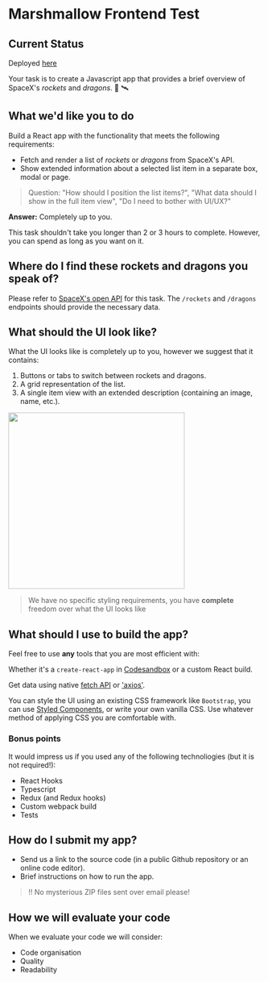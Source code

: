 # Marshmallow Frontend Test

## Current Status

Deployed [here](http://rockets-and-dragons.surge.sh/)

Your task is to create a Javascript app that provides a brief overview of SpaceX's _rockets_ and _dragons_. 🚀 🛰

## What we'd like you to do

Build a React app with the functionality that meets the following requirements:

- Fetch and render a list of _rockets_ or _dragons_ from SpaceX's API.
- Show extended information about a selected list item in a separate box, modal or page.

> Question: "How should I position the list items?", "What data should I show in the full item view", "Do I need to bother with UI/UX?"

**Answer:** Completely up to you.

This task shouldn't take you longer than 2 or 3 hours to complete. However, you can spend as long as you want on it.

## Where do I find these rockets and dragons you speak of?

Please refer to [SpaceX's open API](https://docs.spacexdata.com/) for this task. The `/rockets` and `/dragons` endpoints should provide the necessary data.

## What should the UI look like?

What the UI looks like is completely up to you, however we suggest that it contains:

1. Buttons or tabs to switch between rockets and dragons.
2. A grid representation of the list.
3. A single item view with an extended description (containing an image, name, etc.).

<img src="./testUI.jpg" height="350">

> We have no specific styling requirements, you have **complete** freedom over what the UI looks like

## What should I use to build the app?

Feel free to use **any** tools that you are most efficient with:

Whether it's a `create-react-app` in [Codesandbox](https://codesandbox.io/) or a custom React build.

Get data using native [fetch API](https://developer.mozilla.org/en-US/docs/Web/API/Fetch_API) or ['axios'](https://github.com/axios/axios).

You can style the UI using an existing CSS framework like `Bootstrap`, you can use [Styled Components](https://styled-components.com/), or write your own vanilla CSS. Use whatever method of applying CSS you are comfortable with.

### Bonus points

It would impress us if you used any of the following technoliogies (but it is not required!):

- React Hooks
- Typescript
- Redux (and Redux hooks)
- Custom webpack build
- Tests

## How do I submit my app?

- Send us a link to the source code (in a public Github repository or an online code editor).
- Brief instructions on how to run the app.

> !! No mysterious ZIP files sent over email please!

## How we will evaluate your code

When we evaluate your code we will consider:

- Code organisation
- Quality
- Readability
